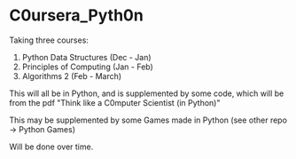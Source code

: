 # C0ursera_Pyth0n

Taking three courses:

1. Python Data Structures (Dec - Jan)
2. Principles of Computing (Jan - Feb) 
3. Algorithms 2 (Feb - March)

This will all be in Python, and is supplemented by some code,
which will be from the pdf "Think like a C0mputer Scientist (in Python)"

This may be supplemented by some Games made in Python (see other repo -> Python Games)

Will be done over time. 
